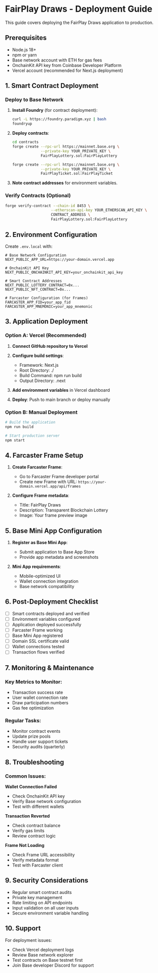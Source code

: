 # FairPlay Draws - Deployment Guide

This guide covers deploying the FairPlay Draws application to production.

## Prerequisites

- Node.js 18+
- npm or yarn
- Base network account with ETH for gas fees
- OnchainKit API key from Coinbase Developer Platform
- Vercel account (recommended for Next.js deployment)

## 1. Smart Contract Deployment

### Deploy to Base Network

1. **Install Foundry** (for contract deployment):
   ```bash
   curl -L https://foundry.paradigm.xyz | bash
   foundryup
   ```

2. **Deploy contracts**:
   ```bash
   cd contracts
   forge create --rpc-url https://mainnet.base.org \
                --private-key YOUR_PRIVATE_KEY \
                FairPlayLottery.sol:FairPlayLottery

   forge create --rpc-url https://mainnet.base.org \
                --private-key YOUR_PRIVATE_KEY \
                FairPlayTicket.sol:FairPlayTicket
   ```

3. **Note contract addresses** for environment variables.

### Verify Contracts (Optional)

```bash
forge verify-contract --chain-id 8453 \
                     --etherscan-api-key YOUR_ETHERSCAN_API_KEY \
                     CONTRACT_ADDRESS \
                     FairPlayLottery.sol:FairPlayLottery
```

## 2. Environment Configuration

Create `.env.local` with:

```env
# Base Network Configuration
NEXT_PUBLIC_APP_URL=https://your-domain.vercel.app

# OnchainKit API Key
NEXT_PUBLIC_ONCHAINKIT_API_KEY=your_onchainkit_api_key

# Smart Contract Addresses
NEXT_PUBLIC_LOTTERY_CONTRACT=0x...
NEXT_PUBLIC_NFT_CONTRACT=0x...

# Farcaster Configuration (for Frames)
FARCASTER_APP_FID=your_app_fid
FARCASTER_APP_MNEMONIC=your_app_mnemonic
```

## 3. Application Deployment

### Option A: Vercel (Recommended)

1. **Connect GitHub repository to Vercel**
2. **Configure build settings**:
   - Framework: Next.js
   - Root Directory: ./
   - Build Command: npm run build
   - Output Directory: .next

3. **Add environment variables** in Vercel dashboard

4. **Deploy**: Push to main branch or deploy manually

### Option B: Manual Deployment

```bash
# Build the application
npm run build

# Start production server
npm start
```

## 4. Farcaster Frame Setup

1. **Create Farcaster Frame**:
   - Go to Farcaster Frame developer portal
   - Create new Frame with URL: `https://your-domain.vercel.app/api/frames`

2. **Configure Frame metadata**:
   - Title: FairPlay Draws
   - Description: Transparent Blockchain Lottery
   - Image: Your frame preview image

## 5. Base Mini App Configuration

1. **Register as Base Mini App**:
   - Submit application to Base App Store
   - Provide app metadata and screenshots

2. **Mini App requirements**:
   - Mobile-optimized UI
   - Wallet connection integration
   - Base network compatibility

## 6. Post-Deployment Checklist

- [ ] Smart contracts deployed and verified
- [ ] Environment variables configured
- [ ] Application deployed successfully
- [ ] Farcaster Frame working
- [ ] Base Mini App registered
- [ ] Domain SSL certificate valid
- [ ] Wallet connections tested
- [ ] Transaction flows verified

## 7. Monitoring & Maintenance

### Key Metrics to Monitor:
- Transaction success rate
- User wallet connection rate
- Draw participation numbers
- Gas fee optimization

### Regular Tasks:
- Monitor contract events
- Update prize pools
- Handle user support tickets
- Security audits (quarterly)

## 8. Troubleshooting

### Common Issues:

**Wallet Connection Failed**
- Check OnchainKit API key
- Verify Base network configuration
- Test with different wallets

**Transaction Reverted**
- Check contract balance
- Verify gas limits
- Review contract logic

**Frame Not Loading**
- Check Frame URL accessibility
- Verify metadata format
- Test with Farcaster client

## 9. Security Considerations

- Regular smart contract audits
- Private key management
- Rate limiting on API endpoints
- Input validation on all user inputs
- Secure environment variable handling

## 10. Support

For deployment issues:
- Check Vercel deployment logs
- Review Base network explorer
- Test contracts on Base testnet first
- Join Base developer Discord for support

